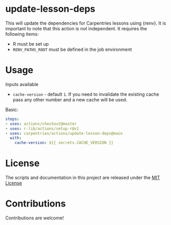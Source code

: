 # update-lesson-deps

This will update the dependencies for Carpentries lessons using {renv}. It is
important to note that this action is not independent. It requires the following
items:

 - R must be set up
 - `RENV_PATHS_ROOT` must be defined in the job environment

# Usage

Inputs available

- `cache-version` - default `1`. If you need to invalidate the existing cache pass any other number and a new cache will be used.

Basic:
```yaml
steps:
- uses: actions/checkout@master
- uses: r-lib/actions/setup-r@v1
- uses: carpentries/actions/update-lesson-deps@main
  with:
    cache-version: ${{ secrets.CACHE_VERSION }}
```

# License

The scripts and documentation in this project are released under the [MIT License](LICENSE)

# Contributions

Contributions are welcome!

